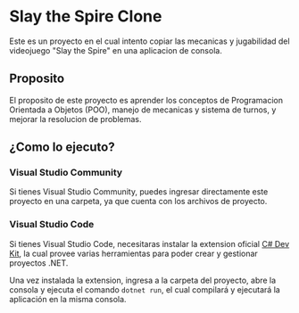 # Slay the Spire Clone

Este es un proyecto en el cual intento copiar las mecanicas y jugabilidad del videojuego "Slay the Spire" en una aplicacion de consola.

## Proposito

El proposito de este proyecto es aprender los conceptos de Programacion Orientada a Objetos (POO), manejo de mecanicas y sistema de turnos, y mejorar la resolucion de problemas.

## ¿Como lo ejecuto?

### Visual Studio Community

Si tienes Visual Studio Community, puedes ingresar directamente este proyecto en una carpeta, ya que cuenta con los archivos de proyecto.

### Visual Studio Code

Si tienes Visual Studio Code, necesitaras instalar la extension oficial [C# Dev Kit](https://marketplace.visualstudio.com/items?itemName=ms-dotnettools.csdevkit), la cual provee varias herramientas para poder crear y gestionar proyectos .NET.

Una vez instalada la extension, ingresa a la carpeta del proyecto, abre la consola y ejecuta el comando `dotnet run`, el cual compilará y ejecutará la aplicación en la misma consola. 